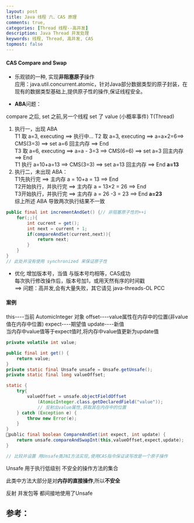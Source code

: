 ```yaml
---
layout: post
title: Java 线程 六、CAS 原理
comments: true,
categories: [Thread 线程--高并发]
description: Java Thread 并发处理
keywords: 线程, Thread, 高并发, CAS
topmost: false
---
```





#### CAS Compare and Swap

- 乐观锁的一种, 实现**非阻塞原子**操作  
  应用：java.util.concurrent.atomic，针对Java部分数据类型的原子封装，在现有的数据类型基础上,提供原子性的操作,保证线程安全。

- **ABA**问题：

compare 之后, set 之前,另一个线程 set 了 value (小概率事件) T(Thread)  

1. 执行一，出现 ABA  
   T1 取 a=3, executing ==>    执行中...
   T2 取 a=3, executing ==> a=a&times;2=6==> CMS(3=3) ==> set a=6 回主内存 ==> End  
   T3 取 a=6, executing ==> a=a - 3=3 ==> CMS(6=6) ==> set a=3 回主内存 ==> End  
   T1 执行 a=10+a=13 ==> CMS(3=3) ==> set a=13 回主内存 ==> End **a=13**  
2. 执行二，未出现 ABA：  
   T1先执行完 ==> 主内存 a = 10+a = 13 ==> End  
   T2开始执行，并执行完 ==> 主内存 a = 13&times;2 = 26 ==> End   
   T3开始执行，并执行完 ==> 主内存 a = 26 -3 = 23 ==> End **a=23**   
   综上所述 ABA 导致两次执行结果不一致

```java
public final int incrementAndGet() {// 非阻塞原子性的++i
	for(;;){
		int cucrent = get();
		int next = current + 1;
		if(compareAndSet(current,next)){
			return next;
		}
	}
}
// 此处并没有使用 synchronized 来保证原子性
```

- 优化 增加版本号，当值 与版本号均相等，CAS成功    
  每次执行修改操作后，版本号加1，或用天然有序的时间戳  
  ==> 问题：高并发,会有大量失败，其它请见 java-threads-OL PCC



#### 案例

this----当前 AutomicInteger 对象
offset----value属性在内存中的位置(非value值在内存中位置)
expect----期望值
update----新值  
当内存中value值等于expect值时,将内存中value值更新为update值

```java
private volatile int value;

public final int get() {
	return value;
}
private static final Unsafe unsafe = Unsafe.getUnsafe();
private static final long valueOffset;

static {
	try{
		valueOffset = unsafe.objectFieldOffset
			(AtomicInteger.class.getDeclaredField("value"));
			// 反射出value属性,获取其在内存中的位置
	} catch (Exception e) {
		throw new Error(e);
	}
}
public final boolean CompareAndSet(int expect, int update) {
	return unsafe.compareAndSwapInt(this,valueOffset,expect,update);
}

// 比较并设置 用Unsafe类JNI方法实现,使用CAS指令保证读写改是一个原子操作
```

Unsafe 用于执行低级别 不安全的操作方法的集合

此类中方法大部分是对**内存的直接操作**,所以**不安全**

反射 并发包等 都间接地使用了Unsafe









## 参考：

